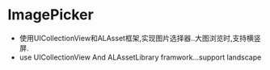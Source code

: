 # ImagePicker
+ 使用UICollectionView和ALAsset框架,实现图片选择器..大图浏览时,支持横竖屏.
+ use UICollectionView And ALAssetLibrary framwork...support landscape
